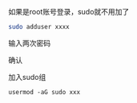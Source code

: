  


如果是root账号登录，sudo就不用加了

```bash
sudo adduser xxxx
```

输入两次密码

确认



加入sudo组

```shell
usermod -aG sudo xxx
```
